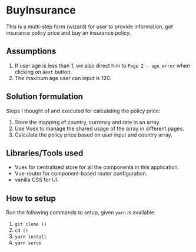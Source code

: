 
# BuyInsurance

This is a multi-step form (wizard) for user to provide information, get insurance policy price and buy an insurance policy.

## Assumptions
1. If user age is less than 1, we also direct him to `Page 2 - age error` when clicking on `Next` button.
2. The maxinum age user can input is 120.

## Solution formulation
Steps I thought of and executed for calculating the policy price:

1. Store the mapping of country, currency and rate in an array.
2. Use Vuex to manage the shared usage of the array in different pages.
3. Calculate the policy price based on user input and country array.

## Libraries/Tools used
* Vuex for centralized store for all the components in this application.
* Vue-router for component-based router configuration.
* vanilla CSS for UI.

## How to setup
Run the following commands to setup, given `yarn` is available:

1. ```git clone ()```
2. ```cd ()```
3. ```yarn install```
4. ```yarn serve```